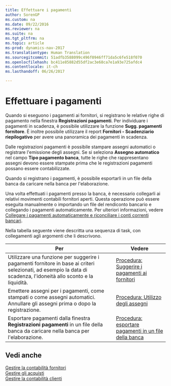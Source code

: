 ```yaml
---
title: Effettuare i pagamenti
author: SorenGP
ms.custom: na
ms.date: 09/22/2016
ms.reviewer: na
ms.suite: na
ms.tgt_pltfrm: na
ms.topic: article
ms-prod: dynamics-nav-2017
ms.translationtype: Human Translation
ms.sourcegitcommit: 51adfb3588099c496f0946ff71da5c6fe518f070
ms.openlocfilehash: bc411e85882d55df2ac3e68ca7e1a93e725afdc4
ms.contentlocale: it-ch
ms.lasthandoff: 06/26/2017

---
```


# <a name="make-payments"></a>Effettuare i pagamenti
Quando si eseguono i pagamenti ai fornitori, si registrano le relative righe di pagamento nella finestra **Registrazioni pagamenti**. Per individuare i pagamenti in scadenza, è possibile utilizzare la funzione **Sugg. pagamenti fornitore**. È inoltre possibile utilizzare il report **Fornitori - Scadenziario riepilogativo** per avere una panoramica dei pagamenti in scadenza.

Dalle registrazioni pagamenti è possibile stampare assegni automatici o registrare l'emissione degli assegni. Se si seleziona **Assegno automatico** nel campo **Tipo pagamento banca**, tutte le righe che rappresentano assegni devono essere stampate prima che le registrazioni pagamenti possano essere contabilizzate.

Quando si registrano i pagamenti, è possibile esportarli in un file della banca da caricare nella banca per l'elaborazione.

Una volta effettuati i pagamenti presso la banca, è necessario collegarli ai relativi movimenti contabili fornitori aperti. Questa operazione può essere eseguita manualmente o importando un file del rendiconto bancario e collegando i pagamenti automaticamente. Per ulteriori informazioni, vedere [Collegare i pagamenti automaticamente e riconciliare i conti correnti bancari](receivables-apply-payments-auto-reconcile-bank-accounts.md).

Nella tabella seguente viene descritta una sequenza di task, con collegamenti agli argomenti che li descrivono.

|Per |Vedere |
|---|----|
|Utilizzare una funzione per suggerire i pagamenti fornitore in base ai criteri selezionati, ad esempio la data di scadenza, l'idoneità allo sconto e la liquidità.|[Procedura: Suggerire i pagamenti ai fornitori](payables-how-suggest-vendor-payments.md)|
|Emettere assegni per i pagamenti, come stampati o come assegni automatici. Annullare gli assegni prima o dopo la registrazione.|[Procedura: Utilizzo degli assegni](payables-how-work-checks.md)|
|Esportare pagamenti dalla finestra **Registrazioni pagamenti** in un file della banca da caricare nella banca per l'elaborazione.|[Procedura: esportare pagamenti in un file della banca](payables-how-export-payments-bank-file.md)|

## <a name="see-also"></a>Vedi anche
[Gestire la contabilità fornitori](payables-manage-payables.md)  
[Gestire gli acquisti](purchasing-manage-purchasing.md)  
[Gestire la contabilità clienti](receivables-manage-receivables.md)

